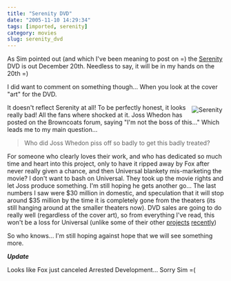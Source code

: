 ```yaml
---
title: "Serenity DVD"
date: "2005-11-10 14:29:34"
tags: [imported, serenity]
category: movies
slug: serenity_dvd
---
```


As Sim pointed out (and which I've been meaning to post on =) the
<a href="http://www.amazon.com/gp/product/B000BW7QWW/103-3482693-3975003?v=glance&#038;n=130&#038;n=507846&#038;s=dvd&#038;v=glance">Serenity</a>
DVD is out December 20th. Needless to say, it will be in my hands on the 20th =)

I did want to comment on something though... When you look at the cover "art"
for the DVD.

<div style="float: right; margin: 5px 5px 5px 5px;"><img src="http://images.amazon.com/images/P/B000BW7QWW.01._PE30_SCMZZZZZZZ_.jpg" alt="Serenity" /></div>  It doesn't reflect Serenity at all!  To be perfectly honest, it looks really bad!  All the fans where shocked at it.  Joss Whedon has posted on the Browncoats forum, saying "I'm not the boss of this..."  Which leads me to my main question...

<blockquote>Who did Joss Whedon piss off so badly to get this badly treated?</blockquote>

For someone who clearly loves their work, and who has dedicated so much time and
heart into this project, only to have it ripped away by Fox after never really
given a chance, and then Universal blankety mis-marketing the movie? I don't
want to bash on Universal. They took up the movie rights and let Joss produce
something. I'm still hoping he gets another go... The last numbers I saw were
$30 million in domestic, and speculation that it will stop around $35 million by
the time it is completely gone from the theaters (its still hanging around at
the smaller theaters now). DVD sales are going to do really well (regardless of
the cover art), so from everything I've read, this won't be a loss for Universal
(unlike some of their other
<a href="http://www.imdb.com/title/tt0419706/">projects</a>
<a href="http://www.imdb.com/title/tt0368709/">recently</a>)

So who knows... I'm still hoping against hope that we will see something more.

<em><strong>Update</strong></em>

Looks like Fox just canceled Arrested Development... Sorry Sim =(
